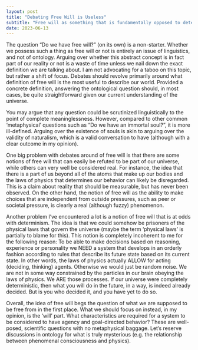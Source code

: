 ```yaml
---
layout: post
title: "Debating Free Will is Useless"
subtitle: "Free will as something that is fundamentally opposed to determinism is an incoherent concept."
date: 2023-06-13
---
```


The question “Do we have free will?” (on its own) is a non-starter. Whether we possess such a thing as free will or not is entirely an issue of linguistics, and not of ontology. Arguing over whether this abstract concept is in fact part of our reality or not is a waste of time unless we nail down the exact definition we are talking about. I am not advocating for a taboo on this topic, but rather a shift of focus. Debates should revolve primarily around what definition of free will is the most useful to describe our world. Provided a concrete definition, answering the ontological question should, in most cases, be quite straightforward given our current understanding of the universe.

You may argue that any question could be scrutinized linguistically to the point of complete meaninglessness. However, compared to other common ‘metaphysical’ questions such as “Do we have an immortal soul?”, it is more ill-defined. Arguing over the existence of souls is akin to arguing over the validity of naturalism, which is a valid conversation to have (although with a clear outcome in my opinion).

One big problem with debates around of free will is that there are some notions of free will that can easily be refuted to be part of our universe, while others can very well be considered real. For instance, the idea that there is a part of us beyond all of the atoms that make up our bodies and the laws of physics that determines our behavior can likely be disregarded. This is a claim about reality that should be measurable, but has never been observed. On the other hand, the notion of free will as the ability to make choices that are independent from outside pressures, such as peer or societal pressure, is clearly a real (although fuzzy) phenomenon.

Another problem I’ve encountered a lot is a notion of free will that is at odds with determinism. The idea is that we could somehow be prisoners of the physical laws that govern the universe (maybe the term ‘physical laws’ is partially to blame for this). This notion is completely incoherent to me for the following reason: To be able to make decisions based on reasoning, experience or personality we NEED a system that develops in an orderly fashion according to rules that describe its future state based on its current state. In other words, the laws of physics actually ALLOW for acting (deciding, thinking) agents. Otherwise we would just be random noise. We are not in some way constrained by the particles in our brain obeying the laws of physics. We ARE those processes. If our universe were completely deterministic, then what you will do in the future, in a way, is indeed already decided. But is you who decided it, and you have yet to do so.

Overall, the idea of free will begs the question of what we are supposed to be free from in the first place. What we should focus on instead, in my opinion, is the ‘will’ part. What characteristics are required for a system to be considered to have agency and goal-directed behavior? These are well-posed, scientific questions with no metaphysical baggage. Let’s reserve discussions in ontology for what is truly mysterious (e.g. the relationship between phenomenal consciousness and physics).